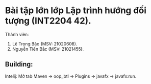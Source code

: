 # Bài tập lớn lớp Lập trình hướng đối tượng (INT2204 42).
Thành viên:
1. Lê Trọng Bảo (MSV: 21020608).
2. Nguyễn Tiến Bắc (MSV: 21021455).

## Building:
Intelij: Mở tab Maven -> oop_btl -> Plugins -> javafx -> javafx:run.